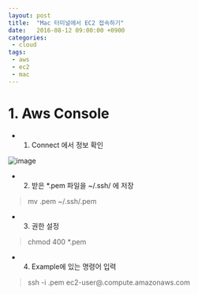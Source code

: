```yaml
---
layout: post
title:  "Mac 터미널에서 EC2 접속하기"
date:   2016-08-12 09:00:00 +0900
categories:
 - cloud
tags: 
 - aws
 - ec2
 - mac
---
```


# 1. Aws Console
- 1) Connect 에서 정보 확인

![image](https://user-images.githubusercontent.com/13219787/59450292-db04f900-8e43-11e9-9252-d9d14197af70.png)

- 2) 받은 *.pem 파일을 ~/.ssh/ 에 저장

> mv .pem ~/.ssh/.pem

- 3) 권한 설정
> chmod 400 *.pem

- 4) Example에 있는 명령어 입력
> ssh -i .pem ec2-user@.compute.amazonaws.com

